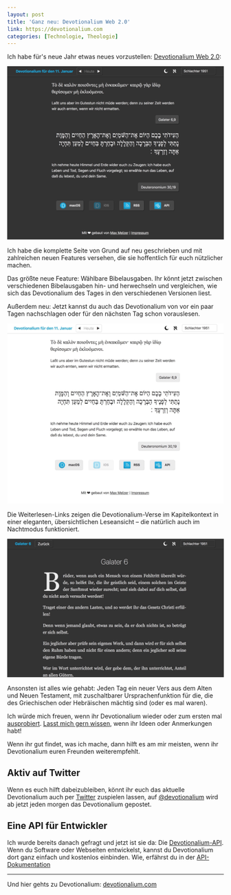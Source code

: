 ```yaml
---
layout: post
title: 'Ganz neu: Devotionalium Web 2.0'
link: https://devotionalium.com
categories: [Technologie, Theologie]
---
```


Ich habe für's neue Jahr etwas neues vorzustellen: [Devotionalium Web 2.0](https://devotionalium.com):

![Devotionalium 2.0 Screenshot](/images/devotionalium20_1.jpg)

Ich habe die komplette Seite von Grund auf neu geschrieben und mit zahlreichen neuen Features versehen, die sie hoffentlich für euch nützlicher machen.

Das größte neue Feature: Wählbare Bibelausgaben. Ihr könnt jetzt zwischen verschiedenen Bibelausgaben hin- und herwechseln und vergleichen, wie sich das Devotionalium des Tages in den verschiedenen Versionen liest.

Außerdem neu: Jetzt kannst du auch das Devotionalium von vor ein paar Tagen nachschlagen oder für den nächsten Tag schon vorauslesen.

![Devotionalium 2.0 Screenshot](/images/devotionalium20_2.jpg)

Die Weiterlesen-Links zeigen die Devotionalium-Verse im Kapitelkontext in einer eleganten, übersichtlichen Leseansicht – die natürlich auch im Nachtmodus funktioniert.

![Devotionalium 2.0 Screenshot](/images/devotionalium20_3.jpg)

Ansonsten ist alles wie gehabt: Jeden Tag ein neuer Vers aus dem Alten und Neuen Testament, mit zuschaltbarer Ursprachenfunktion für die, die des Griechischen oder Hebräischen mächtig sind (oder es mal waren).

Ich würde mich freuen, wenn ihr Devotionalium wieder oder zum ersten mal [ausprobiert](https://devotionalium.com). [Lasst mich gern wissen](mailto:hi@devotionalium.com), wenn ihr Ideen oder Anmerkungen habt!

Wenn ihr gut findet, was ich mache, dann hilft es am mir meisten, wenn ihr Devotionalium euren Freunden weiterempfehlt.

## Aktiv auf Twitter

Wenn es euch hilft dabeizubleiben, könnt ihr euch das aktuelle Devotionalium auch per [Twitter](https://twitter.com/devotionalium) zuspielen lassen, auf [@devotionalium](https://twitter.com/devotionalium) wird ab jetzt jeden morgen das Devotionalium gepostet.

## Eine API für Entwickler

Ich wurde bereits danach gefragt und jetzt ist sie da: Die [Devotionalium-API](https://devotionalium.com/api). Wenn du Software oder Webseiten entwickelst, kannst du Devotionalium dort ganz einfach und kostenlos einbinden. Wie, erfährst du in der [API-Dokumentation](https://devotionalium.com/api/docs)

-----

Und hier gehts zu Devotionalium: [devotionalium.com](https://devotionalium.com)